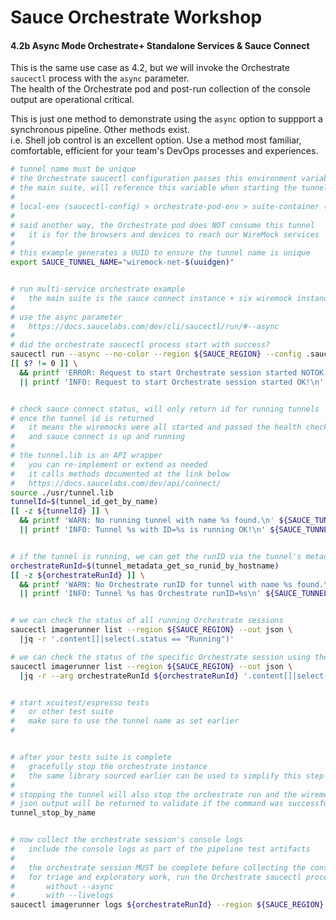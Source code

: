 # Sauce Orchestrate Workshop

#### 4.2b Async Mode Orchestrate+ Standalone Services & Sauce Connect 

This is the same use case as 4.2, but we will invoke the Orchestrate `saucectl` process with the `async` parameter.  
The health of the Orchestrate pod and post-run collection of the console output are operational critical.  

This is just one method to demonstrate using the `async` option to suppport a synchronous pipeline.
Other methods exist.  
i.e. Shell job control is an excellent option. Use a method most familiar, comfortable, efficient for your team's DevOps processes and experiences.

```sh
# tunnel name must be unique
# the Orchestrate saucectl configuration passes this environment variable to set the tunnel's name
# the main suite, will reference this variable when starting the tunnel in the Orchestrate pod
#
# local-env (saucectl-config) > orchestrate-pod-env > suite-container (sc-config)
#
# said another way, the Orchestrate pod does NOT consume this tunnel
#   it is for the browsers and devices to reach our WireMock services
#
# this example generates a UUID to ensure the tunnel name is unique
export SAUCE_TUNNEL_NAME="wiremock-net-$(uuidgen)"


# run multi-service orchestrate example
#   the main suite is the sauce connect instance + six wiremock instances as services
# 
# use the async parameter
#   https://docs.saucelabs.com/dev/cli/saucectl/run/#--async
# 
# did the orchestrate saucectl process start with success?
saucectl run --async --no-color --region ${SAUCE_REGION} --config .sauce/config-module-04-02.yml
[[ $? != 0 ]] \
  && printf 'ERROR: Request to start Orchestrate session started NOTOK!\n' \
  || printf 'INFO: Request to start Orchestrate session started OK!\n'


# check sauce connect status, will only return id for running tunnels
# once the tunnel id is returned
#   it means the wiremocks were all started and passed the health check
#   and sauce connect is up and running
#
# the tunnel.lib is an API wrapper
#   you can re-implement or extend as needed
#   it calls methods documented at the link below
#   https://docs.saucelabs.com/dev/api/connect/ 
source ./usr/tunnel.lib
tunnelId=$(tunnel_id_get_by_name)
[[ -z ${tunnelId} ]] \
  && printf 'WARN: No running tunnel with name %s found.\n' ${SAUCE_TUNNEL_NAME} \
  || printf 'INFO: Tunnel %s with ID=%s is running OK!\n' ${SAUCE_TUNNEL_NAME} ${tunnelId}


# if the tunnel is running, we can get the runID via the tunnel's metadata
orchestrateRunId=$(tunnel_metadata_get_so_runid_by_hostname)
[[ -z ${orchestrateRunId} ]] \
  && printf 'WARN: No Orchestrate runID for tunnel with name %s found.\n' ${SAUCE_TUNNEL_NAME} \
  || printf 'INFO: Tunnel %s has Orchestrate runID=%s\n' ${SAUCE_TUNNEL_NAME} ${orchestrateRunId}


# we can check the status of all running Orchestrate sessions
saucectl imagerunner list --region ${SAUCE_REGION} --out json \
  |jq -r '.content[]|select(.status == "Running")'

# we can check the status of the specific Orchestrate session using the runID
saucectl imagerunner list --region ${SAUCE_REGION} --out json \
  |jq -r --arg orchestrateRunId ${orchestrateRunId} '.content[]|select(.id == $orchestrateRunId)'


# start xcuitest/espresso tests
#   or other test suite
#   make sure to use the tunnel name as set earlier
#  


# after your tests suite is complete
#   gracefully stop the orchestrate instance
#   the same library sourced earlier can be used to simplify this step
# 
# stopping the tunnel will also stop the orchestrate run and the wiremock instances
# json output will be returned to validate if the command was successful
tunnel_stop_by_name


# now collect the orchestrate session's console logs
#   include the console logs as part of the pipeline test artifacts
#
#   the orchestrate session MUST be complete before collecting the console log
#   for triage and exploratory work, run the Orchestrate saucectl process
#       without --async
#       with --livelogs 
saucectl imagerunner logs ${orchestrateRunId} --region ${SAUCE_REGION} > ${orchestrateRunId}-orchestreate-console.log
```

